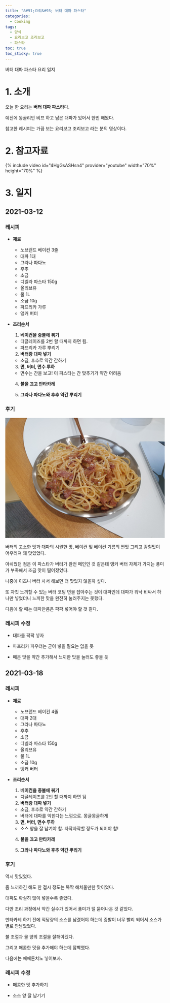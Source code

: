 ```yaml
---
title: "&#91;요리&#93; 버터 대파 파스타"
categories:
  - Cooking
tags:
  - 양식
  - 요리보고 조리보고
  - 파스타
toc: true
toc_sticky: true
---
```


버터 대파 파스타 요리 일지

# 1. 소개

오늘 한 요리는 **버터 대파 파스타**다.

예전에 몽골리안 비프 하고 남은 대파가 있어서 한번 해봤다.

참고한 레시피는 가끔 보는 요리보고 조리보고 라는 분의 영상이다.

# 2. 참고자료

{% include video id="4HgGsASHsn4" provider="youtube" width="70%" height="70%" %}

# 3. 일지

## 2021-03-12

### 레시피

- **재료**

  - 노브랜드 베이컨 3줄
  - 대파 1대
  - 그라나 파다노
  - 후추
  - 소금
  - 디벨라 파스타 150g
  - 올리브유
  - 물 1L
  - 소금 10g
  - 파프리카 가루
  - 앵커 버터

- **조리순서**

  1. **베이컨을 중불에 볶기**
    - 디글레이즈를 2번 할 때까지 하면 됨.
    - 파프리카 가루 뿌리기
  
  2. **버터랑 대파 넣기**
    - 소금, 후추로 약간 간하기

  3. **면, 버터, 면수 투하** 
    - 면수는 간을 보고! 이 파스타는 간 맞추기가 약간 어려움

  4. **불을 끄고 만타카레**

  5. **그라나 파다노와 후추 약간 뿌리기**

### 후기

![완성 샷](../../assets/cook/leek-butter-pasta/1.jpg)

버터의 고소한 맛과 대파의 시원한 맛, 베이컨 및 베이컨 기름의 짠맛 그리고 감칠맛이 어우러져 꽤 맛있었다. 

아쉬웠던 점은 이 파스타가 버터가 완전 메인인 것 같은데 앵커 버터 자체가 가지는 풍미가 부족해서 조금 맛이 떨어졌었다.

나중에 이즈니 버터 사서 해보면 더 맛있지 않을까 싶다.

또 자칫 느끼할 수 있는 버터 코팅 면을 잡아주는 것이 대파인데 대파가 워낙 비싸서 하나만 넣었더니 느끼한 맛을 완전히 눌러주지는 못했다.

다음에 할 때는 대파만큼은 팍팍 넣어야 할 것 같다.

### 레시피 수정

- 대파를 팍팍 넣자

- 파프리카 파우더는 굳이 넣을 필요는 없을 듯

- 매운 맛을 약간 추가해서 느끼한 맛을 눌러도 좋을 듯

## 2021-03-18

### 레시피

- **재료**

  - 노브랜드 베이컨 4줄
  - 대파 2대
  - 그라나 파다노
  - 후추
  - 소금
  - 디벨라 파스타 150g
  - 올리브유
  - 물 1L
  - 소금 10g
  - 앵커 버터

- **조리순서**

  1. **베이컨을 중불에 볶기**
    - 디글레이즈를 2번 할 때까지 하면 됨
  
  2. **버터랑 대파 넣기**
    - 소금, 후추로 약간 간하기
    - 버터에 대파를 익힌다는 느낌으로. 몽글몽글하게

  3. **면, 버터, 면수 투하** 
    - 소스 양을 잘 남겨야 함. 자작자작할 정도가 되어야 함!

  4. **불을 끄고 만타카레**

  5. **그라나 파다노와 후추 약간 뿌리기**

### 후기

역시 맛있었다. 

좀 느끼하긴 해도 한 접시 정도는 뚝딱 해치울만한 맛이었다.

대파도 확실히 많이 넣을수록 좋았다.

다만 조리 과정에서 약간 실수가 있어서 풍미가 덜 묻어나온 것 같았다.

만타카레 하기 전에 적당량의 소스를 남겼어야 하는데 증발이 너무 빨리 되어서 소스가 별로 안남았었다.

불 조절과 물 양의 조절을 잘해야겠다.

그리고 매콤한 맛을 추가해야 하는데 깜빡했다.

다음에는 페페론치노 넣어보자.

### 레시피 수정

- 매콤한 맛 추가하기

- 소스 양 잘 남기기 